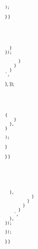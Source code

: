 ---
---

















    );
  }
}
```





  }
});
```





          }
        }
      }
    `,
  },
});
```





{
    }
  },
}
```







    );
  }

  }
}

```






  },
            }
          }
        }
      }
    `,
  },
});
```




    });
  }
}
```






